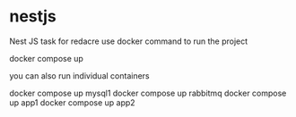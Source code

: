 # nestjs
 Nest JS task for redacre
 use docker command to run the project 

 docker compose up

 you can also run individual containers

 docker compose up mysql1
  docker compose up rabbitmq
   docker compose up app1
    docker compose up app2
